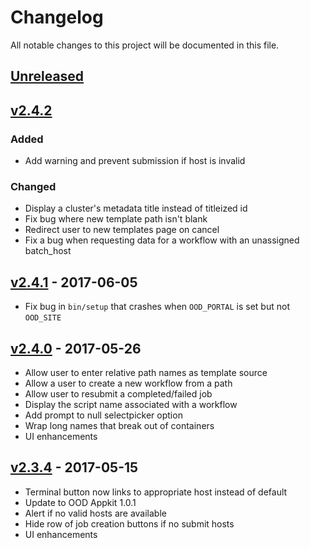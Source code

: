 # Changelog
All notable changes to this project will be documented in this file.

## [Unreleased]

## [v2.4.2]

### Added

- Add warning and prevent submission if host is invalid

### Changed

- Display a cluster's metadata title instead of titleized id
- Fix bug where new template path isn't blank
- Redirect user to new templates page on cancel
- Fix a bug when requesting data for a workflow with an unassigned batch_host

## [v2.4.1] - 2017-06-05

- Fix bug in `bin/setup` that crashes when `OOD_PORTAL` is set but not
  `OOD_SITE`

## [v2.4.0] - 2017-05-26

- Allow user to enter relative path names as template source
- Allow a user to create a new workflow from a path
- Allow user to resubmit a completed/failed job
- Display the script name associated with a workflow
- Add prompt to null selectpicker option
- Wrap long names that break out of containers
- UI enhancements

## [v2.3.4] - 2017-05-15

- Terminal button now links to appropriate host instead of default
- Update to OOD Appkit 1.0.1
- Alert if no valid hosts are available
- Hide row of job creation buttons if no submit hosts
- UI enhancements


[Unreleased]: https://github.com/OSC/ood-myjobs/compare/v2.4.2...HEAD
[v2.4.2]: https://github.com/OSC/ood-myjobs/compare/v2.4.1...v2.4.2
[v2.4.1]: https://github.com/OSC/ood-myjobs/compare/v2.4.0...v2.4.1
[v2.4.0]: https://github.com/OSC/ood-myjobs/compare/v2.3.4...v2.4.0
[v2.3.4]: https://github.com/OSC/ood-myjobs/compare/v1.0.0...v2.3.4
